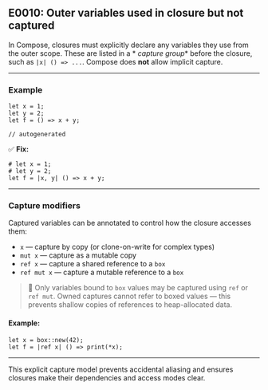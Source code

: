 ## E0010: Outer variables used in closure but not captured

In Compose, closures must explicitly declare any variables they use from the outer scope. These are listed in a *
*capture group** before the closure, such as `|x| () => ...`. Compose does **not** allow implicit capture.

---

### Example

```compose error(E0010)
let x = 1;
let y = 2;
let f = () => x + y;
```

```output error(E0010)
// autogenerated
```

✅ **Fix:**

```compose
# let x = 1;
# let y = 2;
let f = |x, y| () => x + y;
```

---

### Capture modifiers

Captured variables can be annotated to control how the closure accesses them:

* `x` — capture by copy (or clone-on-write for complex types)
* `mut x` — capture as a mutable copy
* `ref x` — capture a shared reference to a `box`
* `ref mut x` — capture a mutable reference to a `box`

> 📌 Only variables bound to `box` values may be captured using `ref` or `ref mut`.
> Owned captures cannot refer to boxed values — this prevents shallow copies of references to heap-allocated data.

#### Example:

```compose
let x = box::new(42);
let f = |ref x| () => print(*x);
```

---

This explicit capture model prevents accidental aliasing and ensures closures make their dependencies and access modes
clear.
